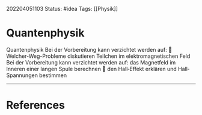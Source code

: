 202204051103
Status: #idea
Tags: [[Physik]]

# Quantenphysik

Quantenphysik Bei der Vorbereitung kann verzichtet werden auf:
 Welcher-Weg-Probleme diskutieren 
Teilchen im elektromagnetischen Feld Bei der Vorbereitung kann verzichtet werden auf:
das Magnetfeld im Inneren einer langen Spule berechnen  den Hall‐Effekt erklären und Hall‐Spannungen bestimmen


___
# References
